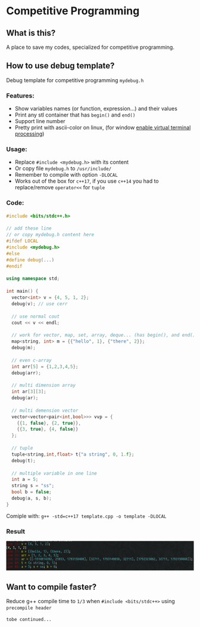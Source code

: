 # Competitive Programming

## What is this?
A place to save my codes, specialized for competitive programming.

## How to use debug template?
Debug template for competitive programming `mydebug.h`

### Features: 
  - Show variables names (or function, expression...) and their values
  - Print any stl container that has `begin()` and `end()`
  - Support line number
  - Pretty print with ascii-color on linux, (for window [enable virtual terminal processing](https://superuser.com/a/1300251))

### Usage:
  - Replace `#include <mydebug.h>` with its content
  - Or copy file `mydebug.h` to `/usr/include/`
  - Remember to compile with option `-DLOCAL`
  - Works out of the box for `c++17`, if you use `c++14` you had to replace/remove `operator<<` for `tuple`

### Code:

``` cpp
#include <bits/stdc++.h>

// add these line
// or copy mydebug.h content here
#ifdef LOCAL
#include <mydebug.h>
#else
#define debug(...)
#endif

using namespace std;

int main() {
  vector<int> v = {4, 5, 1, 2};
  debug(v); // use cerr

  // use normal cout
  cout << v << endl;

  // work for vector, map, set, array, deque... (has begin(), and end())
  map<string, int> m = {{"hello", 1}, {"there", 2}};
  debug(m);

  // even c-array
  int arr[5] = {1,2,3,4,5};
  debug(arr);

  // multi dimension array
  int ar[3][3];
  debug(ar);

  // multi demension vector
  vector<vector<pair<int,bool>>> vvp = {
    {{1, false}, {2, true}},
    {{3, true}, {4, false}}
  };

  // tuple
  tuple<string,int,float> t{"a string", 0, 1.f};
  debug(t);

  // multiple variable in one line
  int a = 5;
  string s = "ss";
  bool b = false;
  debug(a, s, b);
}
```

Comiple with: `g++ -std=c++17 template.cpp -o template -DLOCAL`

### Result
![result](./media/code1.png)

## Want to compile faster?
Reduce g++ compile time to `1/3` when `#include <bits/stdc++>` using `precompile header`

`tobe continued...`
